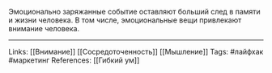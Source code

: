 Эмоционально заряжанные событие оставляют больший след в памяти и жизни человека. В том числе, эмоциональные вещи привлекают внимание человека. 
___
Links: [[Внимание]] [[Сосредоточенность]] [[Мышление]]
Tags: #лайфхак #маркетинг 
References: [[Гибкий ум]]